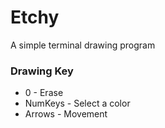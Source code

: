 Etchy
======
A simple terminal drawing program

### Drawing Key
* 0 - Erase
* NumKeys - Select a color
* Arrows - Movement
